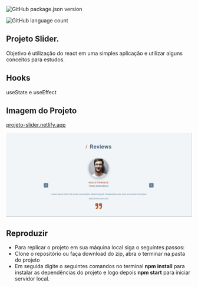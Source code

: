 ![GitHub package.json version](https://img.shields.io/github/package-json/v/jefferson1984/slider)

![GitHub language count](https://img.shields.io/github/languages/count/jefferson1984/slider)

## Projeto Slider.

Objetivo é utilização do react em uma simples aplicação e utilizar alguns conceitos para estudos.

## Hooks

useState e useEffect

## Imagem do Projeto

[projeto-slider.netlify.app](https://projeto-slider.netlify.app/)

<img src="https://github.com/jefferson1984/Slider/blob/main/slider2.png">

## Reproduzir

<ul>
  <li>Para replicar o projeto em sua máquina local siga o seguintes passos:</li>
  <li>Clone o repositório ou faça download do zip,  abra o terminar na pasta do projeto</li>
  <li>Em seguida digite o seguintes comandos no terminal  <strong>npm install</strong> para instalar as dependências do projeto e logo depois  <strong>npm start</strong> para iniciar servidor local.</li>
</ul>
